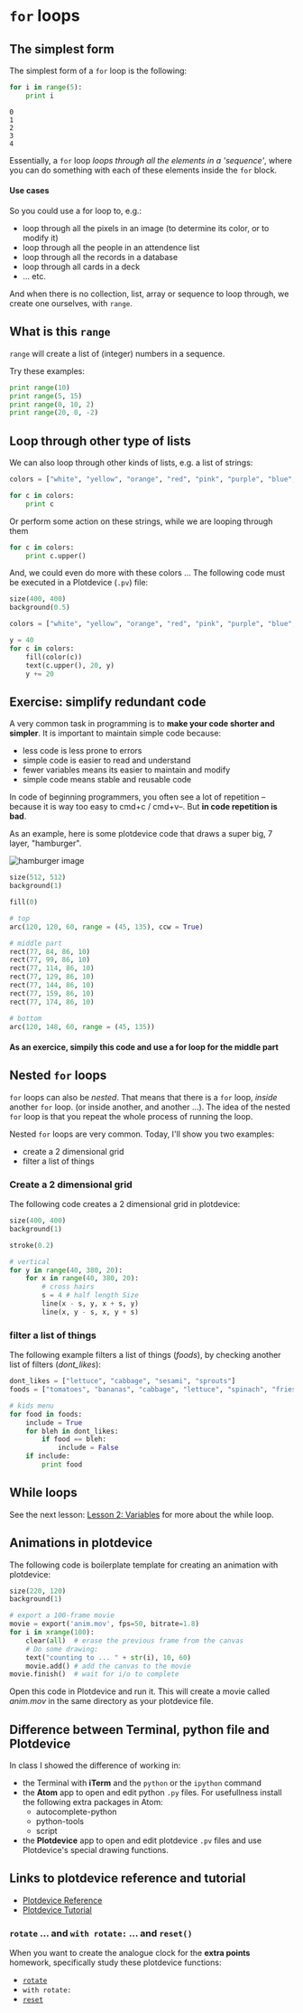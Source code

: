 # `for` loops

## The simplest form

The simplest form of a `for` loop is the following:

```python
for i in range(5):
	print i
```

```
0
1
2
3
4
```

Essentially, a `for` loop *loops through all the elements in a 'sequence'*, where you can do something with each of these elements inside the `for` block.

#### Use cases

So you could use a for loop to, e.g.:

- loop through all the pixels in an image (to determine its color, or to modify it)
- loop through all the people in an attendence list
- loop through all the records in a database
- loop through all cards in a deck
- ... etc.

And when there is no collection, list, array or sequence to loop through, we create one ourselves, with `range`.

## What is this `range`

`range` will create a list of (integer) numbers in a sequence.

Try these examples:

```python
print range(10)
print range(5, 15)
print range(0, 10, 2)
print range(20, 0, -2)
```

## Loop through other type of lists

We can also loop through other kinds of lists, e.g. a list of strings:

```python
colors = ["white", "yellow", "orange", "red", "pink", "purple", "blue", "green", "brown", "black"]

for c in colors:
	print c
```

Or perform some action on these strings, while we are looping through them

```python
for c in colors:
	print c.upper()
```

And, we could even do more with these colors ...  The following code must be executed in a Plotdevice (`.pv`) file:

```python
size(400, 400)
background(0.5)

colors = ["white", "yellow", "orange", "red", "pink", "purple", "blue", "green", "brown", "black"]

y = 40
for c in colors:
    fill(color(c))
    text(c.upper(), 20, y)
    y += 20
```

## Exercise: simplify redundant code

A very common task in programming is to **make your code shorter and simpler**. It is important to maintain simple code because:

- less code is less prone to errors
- simple code is easier to read and understand
- fewer variables means its easier to maintain and modify
- simple code means stable and reusable code

In code of beginning programmers, you often see a lot of repetition –because it is way too easy to cmd+c / cmd+v–. But **in code repetition is bad**.

As an example, here is some plotdevice code that draws a super big, 7 layer, "hamburger".

![hamburger image](hamburger7.png)

```python
size(512, 512)
background(1)

fill(0)

# top
arc(120, 120, 60, range = (45, 135), ccw = True)

# middle part
rect(77, 84, 86, 10)
rect(77, 99, 86, 10)
rect(77, 114, 86, 10)
rect(77, 129, 86, 10)
rect(77, 144, 86, 10)
rect(77, 159, 86, 10)
rect(77, 174, 86, 10)

# bottom
arc(120, 148, 60, range = (45, 135))
```

#### As an exercice, simpily this code and use a for loop for the middle part

## Nested `for` loops

`for` loops can also be *nested*. That means that there is a `for` loop, *inside* another `for` loop. (or inside another, and another ...). The idea of the nested `for` loop is that you repeat the whole process of running the loop.

Nested `for` loops are very common. Today, I'll show you two examples:

- create a 2 dimensional grid
- filter a list of things

### Create a 2 dimensional grid

The following code creates a 2 dimensional grid in plotdevice:

```python
size(400, 400)
background(1)

stroke(0.2)

# vertical
for y in range(40, 380, 20):
    for x in range(40, 380, 20):
        # cross hairs
        s = 4 # half length Size
        line(x - s, y, x + s, y)
        line(x, y - s, x, y + s)
```

### filter a list of things

The following example filters a list of things (*foods*), by checking another list of filters (*dont_likes*):

```python
dont_likes = ["lettuce", "cabbage", "sesami", "sprouts"]
foods = ["tomatoes", "bananas", "cabbage", "lettuce", "spinach", "fries", "apples"]

# kids menu
for food in foods:
	include = True
	for bleh in dont_likes:
		if food == bleh:
			include = False
	if include:
		print food
```

## While loops

See the next lesson: [Lesson 2: Variables](../Lesson_02_Variables/README.md) for more about the while loop.

## Animations in plotdevice

The following code is boilerplate template for creating an animation with plotdevice:

```python
size(220, 120)
background(1)

# export a 100-frame movie
movie = export('anim.mov', fps=50, bitrate=1.8)
for i in xrange(100):
    clear(all)  # erase the previous frame from the canvas
    # Do some drawing:
    text("counting to ... " + str(i), 10, 60)
    movie.add() # add the canvas to the movie
movie.finish()  # wait for i/o to complete
```

Open this code in Plotdevice and run it. This will create a movie called *anim.mov* in the same directory as your plotdevice file.

## Difference between Terminal, python file and Plotdevice

In class I showed the difference of working in:

- the Terminal with **iTerm** and the `python` or the `ipython` command
- the **Atom** app to open and edit python `.py` files. For usefullness install the following extra packages in Atom:
	- autocomplete-python
	- python-tools
	- script
- the **Plotdevice** app to open and edit plotdevice `.pv` files and use Plotdevice's special drawing functions.

## Links to plotdevice reference and tutorial

- [Plotdevice Reference](http://plotdevice.io/manual#ref)
- [Plotdevice Tutorial](http://plotdevice.io/tut/Getting_Started)

### `rotate` ... and `with rotate:` ... and `reset()`

When you want to create the analogue clock for the **extra points** homework, specifically study these plotdevice functions:

- [`rotate`](http://plotdevice.io/ref/Transform#rotate())
- `with rotate:`
- [`reset`](http://plotdevice.io/ref/Transform#reset())